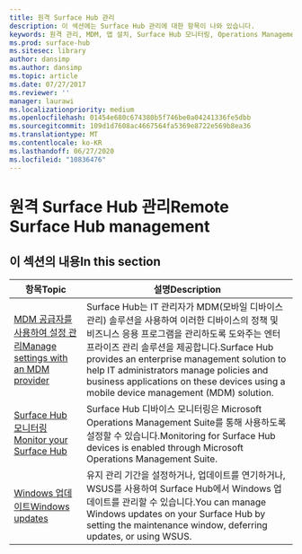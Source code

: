 ```yaml
---
title: 원격 Surface Hub 관리
description: 이 섹션에는 Surface Hub 관리에 대한 항목이 나와 있습니다.
keywords: 원격 관리, MDM, 앱 설치, Surface Hub 모니터링, Operations Management Suite, OMS
ms.prod: surface-hub
ms.sitesec: library
author: dansimp
ms.author: dansimp
ms.topic: article
ms.date: 07/27/2017
ms.reviewer: ''
manager: laurawi
ms.localizationpriority: medium
ms.openlocfilehash: 01454e680c674380b5f746be0a04241336fe5dbb
ms.sourcegitcommit: 109d1d7608ac4667564fa5369e8722e569b8ea36
ms.translationtype: MT
ms.contentlocale: ko-KR
ms.lasthandoff: 06/27/2020
ms.locfileid: "10836476"
---
```

# <span data-ttu-id="e8883-104">원격 Surface Hub 관리</span><span class="sxs-lookup"><span data-stu-id="e8883-104">Remote Surface Hub management</span></span>

## <span data-ttu-id="e8883-105">이 섹션의 내용</span><span class="sxs-lookup"><span data-stu-id="e8883-105">In this section</span></span>

|<span data-ttu-id="e8883-106">항목</span><span class="sxs-lookup"><span data-stu-id="e8883-106">Topic</span></span> | <span data-ttu-id="e8883-107">설명</span><span class="sxs-lookup"><span data-stu-id="e8883-107">Description</span></span>|
| ------ | --------------- |
| [<span data-ttu-id="e8883-108">MDM 공급자를 사용하여 설정 관리</span><span class="sxs-lookup"><span data-stu-id="e8883-108">Manage settings with an MDM provider</span></span>]( https://technet.microsoft.com/itpro/surface-hub/manage-settings-with-mdm-for-surface-hub) | <span data-ttu-id="e8883-109">Surface Hub는 IT 관리자가 MDM(모바일 디바이스 관리) 솔루션을 사용하여 이러한 디바이스의 정책 및 비즈니스 응용 프로그램을 관리하도록 도와주는 엔터프라이즈 관리 솔루션을 제공합니다.</span><span class="sxs-lookup"><span data-stu-id="e8883-109">Surface Hub provides an enterprise management solution to help IT administrators manage policies and business applications on these devices using a mobile device management (MDM) solution.</span></span>|
| [<span data-ttu-id="e8883-110">Surface Hub 모니터링</span><span class="sxs-lookup"><span data-stu-id="e8883-110">Monitor your Surface Hub</span></span>]( https://technet.microsoft.com/itpro/surface-hub/monitor-surface-hub) | <span data-ttu-id="e8883-111">Surface Hub 디바이스 모니터링은 Microsoft Operations Management Suite를 통해 사용하도록 설정할 수 있습니다.</span><span class="sxs-lookup"><span data-stu-id="e8883-111">Monitoring for Surface Hub devices is enabled through Microsoft Operations Management Suite.</span></span>|
| [<span data-ttu-id="e8883-112">Windows 업데이트</span><span class="sxs-lookup"><span data-stu-id="e8883-112">Windows updates</span></span>](https://technet.microsoft.com/itpro/surface-hub/manage-windows-updates-for-surface-hub) | <span data-ttu-id="e8883-113">유지 관리 기간을 설정하거나, 업데이트를 연기하거나, WSUS를 사용하여 Surface Hub에서 Windows 업데이트를 관리할 수 있습니다.</span><span class="sxs-lookup"><span data-stu-id="e8883-113">You can manage Windows updates on your Surface Hub by setting the maintenance window, deferring updates, or using WSUS.</span></span>|
